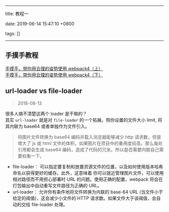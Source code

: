 
---

title: 教程一

date: 2019-06-14 15:47:10 +0800

tags: []

---
<a name="d9c0bc4a"></a>
## 手摸手教程
[手摸手，带你用合理的姿势使用 webpack4（上）](https://panjiachen.github.io/awesome-bookmarks/blog/webpack/webpack4-a.html)<br />[手摸手，带你用合理的姿势使用 webpack4（下）](https://panjiachen.github.io/awesome-bookmarks/blog/webpack/webpack4-b.html)
<a name="url-loader-vs-file-loader"></a>
## url-loader vs file-loader
> 2018-08-13

很多人搞不清楚这两个 loader 是干嘛的？<br />其实 `url-loader` 就是对 `file-loader` 的一个拓展。照你设置的文件大小 limit, 将其内联为 base64 或者单独作为文件引入。
> 将图片文件转换为 base64 编码并载入浏览器能够减少 http 请求数，但是增大了 js 或 html 文件的体积，如果图片在项目中的重用度较高，那么每处引用都会生成 base64 编码，造成了代码的冗余。所以是否需要内联自己需要权衡一下。

- file-loader： 可以指定要复制和放置资源文件的位置，以及如何使用版本哈希命名以获得更好的缓存。此外，这意味着 你可以就近管理图片文件，可以使用相对路径而不用担心部署时 URL 的问题。使用正确的配置，webpack 将会在打包输出中自动重写文件路径为正确的 URL。<br />
- url-loader： 允许你有条件地将文件转换为内联的 base-64 URL (当文件小于给定的阈值)，这会减少小文件的 HTTP 请求数。如果文件大于该阈值，会自动的交给 file-loader 处理。<br />

